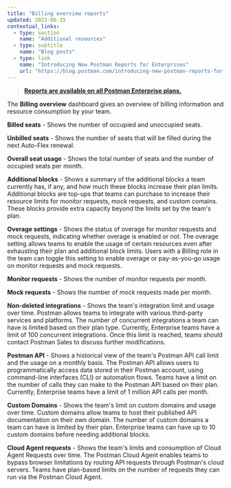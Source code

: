 ```yaml
---
title: "Billing overview reports"
updated: 2023-06-15
contextual_links:
  - type: section
    name: "Additional resources"
  - type: subtitle
    name: "Blog posts"
  - type: link
    name: "Introducing New Postman Reports for Enterprises"
    url: "https://blog.postman.com/introducing-new-postman-reports-for-enterprises/"
---
```


> [**Reports are available on all Postman Enterprise plans.**](https://www.postman.com/pricing)

The **Billing overview** dashboard gives an overview of billing information and resource consumption by your team.

**Billed seats** - Shows the number of occupied and unoccupied seats.

**Unbilled seats** - Shows the number of seats that will be filled during the next Auto-Flex renewal.

**Overall seat usage** - Shows the total number of seats and the number of occupied seats per month.

**Additional blocks** - Shows a summary of the additional blocks a team currently has, if any, and how much these blocks increase their plan limits. Additional blocks are top-ups that teams can purchase to increase their resource limits for monitor requests, mock requests, and custom comains. These blocks provide extra capacity beyond the limits set by the team's plan.

**Overage settings** - Shows the status of overage for monitor requests and mock requests, indicating whether overage is enabled or not. The overage setting allows teams to enable the usage of certain resources even after exhausting their plan and additional block limits. Users with a Billing role in the team can toggle this setting to enable overage or pay-as-you-go usage on monitor requests and mock requests.

**Monitor requests** - Shows the number of monitor requests per month.

**Mock requests** - Shows the number of mock requests made per month.

**Non-deleted integrations** - Shows the team's integration limit and usage over time. Postman allows teams to integrate with various third-party services and platforms. The number of concurrent integrations a team can have is limited based on their plan type. Currently, Enterprise teams have a limit of 100 concurrent integrations. Once this limit is reached, teams should contact Postman Sales to discuss further modifications.

**Postman API** - Shows a historical view of the team's Postman API call limit and the usage on a monthly basis. The Postman API allows users to programmatically access data stored in their Postman account, using command-line interfaces (CLI) or automation flows. Teams have a limit on the number of calls they can make to the Postman API based on their plan. Currently, Enterprise teams have a limit of 1 million API calls per month.

**Custom Domains** - Shows the team's limit on custom domains and usage over time. Custom domains allow teams to host their published API documentation on their own domain. The number of custom domains a team can have is limited by their plan. Enterprise teams can have up to 10 custom domains before needing additional blocks.

**Cloud Agent requests** - Shows the team's limits and consumption of Cloud Agent Requests over time. The Postman Cloud Agent enables teams to bypass browser limitations by routing API requests through Postman's cloud servers. Teams have plan-based limits on the number of requests they can run via the Postman Cloud Agent.
